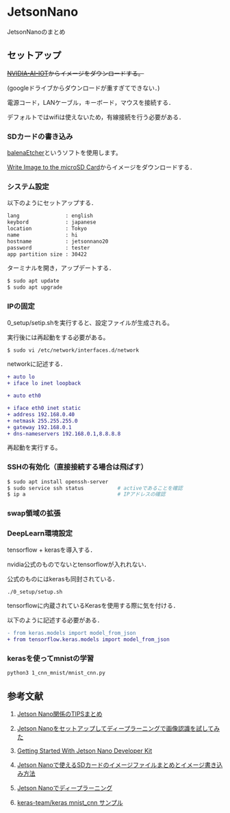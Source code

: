# JetsonNano

JetsonNanoのまとめ

## セットアップ

~~[NVIDIA-AI-IOT](https://github.com/NVIDIA-AI-IOT/jetcard)からイメージをダウンロードする。~~

(googleドライブからダウンロードが重すぎてできない．)

電源コード，LANケーブル，キーボード，マウスを接続する．

デフォルトではwifiは使えないため，有線接続を行う必要がある．

### SDカードの書き込み

[balenaEtcher](https://www.balena.io/etcher/)というソフトを使用します。

[Write Image to the microSD Card](https://developer.nvidia.com/embedded/learn/get-started-jetson-nano-devkit#write)からイメージをダウンロードする．

### システム設定

以下のようにセットアップする．
```txt
lang               : english
keybord            : japanese
location           : Tokyo
name               : hi
hostname           : jetsonnano20
password           : tester
app partition size : 30422
```

ターミナルを開き，アップデートする．

```bash
$ sudo apt update
$ sudo apt upgrade
```
### IPの固定

0_setup/setip.shを実行すると、設定ファイルが生成される。

実行後には再起動をする必要がある。

```bash
$ sudo vi /etc/network/interfaces.d/network
```

networkに記述する．

```diff
+ auto lo
+ iface lo inet loopback

+ auto eth0

+ iface eth0 inet static
+ address 192.168.0.40
+ netmask 255.255.255.0
+ gateway 192.168.0.1
+ dns-nameservers 192.168.0.1,8.8.8.8
```

再起動を実行する。

### SSHの有効化（直接接続する場合は飛ばす）

```bash
$ sudo apt install openssh-server
$ sudo service ssh status           # activeであることを確認
$ ip a                              # IPアドレスの確認
```

### swap領域の拡張



### DeepLearn環境設定

tensorflow + kerasを導入する．

nvidia公式のものでないとtensorflowが入れれない．

公式のものにはkerasも同封されている．

```bash
./0_setup/setup.sh
```

tensorflowに内蔵されているKerasを使用する際に気を付ける．

以下のように記述する必要がある．

```diff
- from keras.models import model_from_json
+ from tensorflow.keras.models import model_from_json
```

### kerasを使ってmnistの学習

``` bash
python3 1_cnn_mnist/mnist_cnn.py
```












## 参考文献

1. [Jetson Nano関係のTIPSまとめ](https://qiita.com/karaage0703/items/b14c249aa33112669ee4)

1. [Jetson Nanoをセットアップしてディープラーニングで画像認識を試してみた](https://karaage.hatenadiary.jp/entry/2019/04/29/073000)

1. [Getting Started With Jetson Nano Developer Kit](https://developer.nvidia.com/embedded/learn/get-started-jetson-nano-devkit)

1. [Jetson Nanoで使えるSDカードのイメージファイルまとめとイメージ書き込み方法](https://qiita.com/karaage0703/items/0583528f1f9c34911a31)

1. [Jetson Nanoでディープラーニング](https://qiita.com/karaage0703/items/b09f3c65eb3913d087e4)

1. [keras-team/keras mnist_cnn サンプル](https://github.com/keras-team/keras/blob/master/examples/mnist_cnn.py)